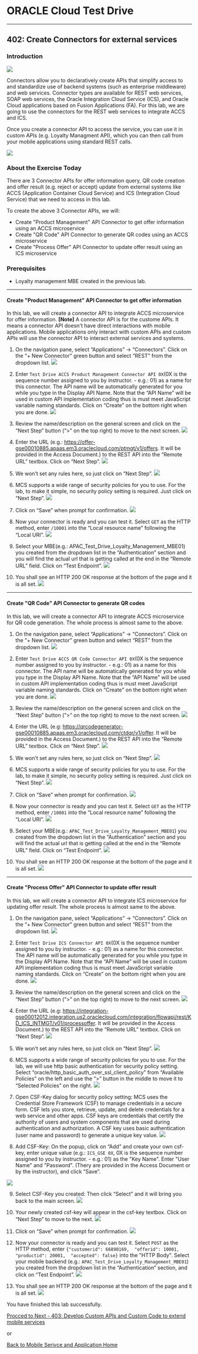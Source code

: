 # ORACLE Cloud Test Drive #
-----
## 402: Create Connectors for external services ##

### Introduction ###
![](../common/images/mobile/402-Connectors_Overview.png)

Connectors allow you to declaratively create APIs that simplify access to and standardize use of backend systems (such as enterprise middleware) and web services. Connector types are available for REST web services, SOAP web services, the Oracle Integration Cloud Service (ICS), and Oracle Cloud applications based on Fusion Applications (FA). For this lab, we are going to use the connectors for the REST web services to integrate ACCS and ICS.

Once you create a connector API to access the service, you can use it in custom APIs (e.g. Loyalty Managment API), which you can then call from your mobile applications using standard REST calls.

![](../common/images/mobile/402-Connectors_Mechanism.png)

### About the Exercise Today ###
There are 3 Connector APIs for offer information query, QR code creation and offer result (e.g. reject or accept) update from external systems like ACCS (Application Container Cloud Service) and ICS (Integration Cloud Service) that we need to access in this lab.

To create the above 3 Connector APIs, we will:
- Create "Product Management" API Connector to get offer information using an ACCS microservice
- Create "QR Code" API Connector to generate QR codes using an ACCS microservice
- Create "Process Offer" API Connector to update offer result using an ICS microservice

### Prerequisites ###
- Loyalty management MBE created in the previous lab.

----
#### Create "Product Management" API Connector to get offer information ####
In this lab, we will create a connector API to integrate ACCS microservice for offer information. **[Note]** A connector API is for the custome APIs. It means a connector API doesn't have direct interactions with mobile applications. Mobile applications only interact with custom APIs and custom APIs will use the connector API to interact external services and systems.

1. On the navigation pane, select “Applications” -> “Connectors”. Click on the “+ New Connector” green button and select “REST” from the dropdown list.
![](../common/images/mobile/402-New_Connector.png)

2. Enter `Test Drive ACCS Product Management Connector API 0X`(0X is the sequence number assigned to you by instructor. - e.g.: 01) as a name for this connector. The API name will be automatically generated for you while you type in the Display API Name. Note that the “API Name” will be used in custom API implementation coding thus is must meet JavaScript variable naming standards. Click on “Create” on the bottom right when you are done.
![](../common/images/mobile/402-New_Connector_Info.png)

3. Review the name/description on the general screen and click on the “Next Step” button (“>” on the top right) to move to the next screen.
![](../common/images/mobile/402-Connector_Info_Review.png)

4. Enter the URL (e.g.: https://offer-gse00010885.apaas.em3.oraclecloud.com/ptmgt/v1/offers. It will be provided in the Access Document.) to the REST API into the “Remote URL” textbox. Click on “Next Step”.
![](../common/images/mobile/402-Connector_URL_Setting.png)

5. We won’t set any rules here, so just click on “Next Step”.
![](../common/images/mobile/402-Connector_Rule_Setting.png)

6. MCS supports a wide range of security policies for you to use. For the lab, to make it simple, no security policy setting is required. Just click on “Next Step”.
![](../common/images/mobile/402-Connector_Security_Setting.png)

7. Click on “Save” when prompt for confirmation.
![](../common/images/mobile/402-Connector_Save.png)

8. Now your connector is ready and you can test it. Select `GET` as the HTTP method, enter `/10001` into the “Local resource name” following the “Local URI”.
![](../common/images/mobile/402-Connector_Test.png)

9. Select your MBE(e.g.: APAC_Test_Drive_Loyalty_Management_MBE01) you created from the dropdown list in the “Authentication” section and you will find the actual url that is getting called at the end in the “Remote URL” field. Click on “Test Endpoint”.
![](../common/images/mobile/402-Connector_Test_EndPoint.png)

10. You shall see an HTTP 200 OK response at the bottom of the page and it is all set.
![](../common/images/mobile/402-Connector_Test_Result.png)

---
#### Create "QR Code" API Connector to generate QR codes ####
In this lab, we will create a connector API to integrate ACCS microservice for QR code generation. The whole process is almost same to the above.

1. On the navigation pane, select “Applications” -> “Connectors”. Click on the “+ New Connector” green button and select “REST” from the dropdown list.
![](../common/images/mobile/402-New_Connector.png)

2. Enter `Test Drive ACCS QR Code Connector API 0X`(0X is the sequence number assigned to you by instructor. - e.g.: 01) as a name for this connector. The API name will be automatically generated for you while you type in the Display API Name. Note that the “API Name” will be used in custom API implementation coding thus is must meet JavaScript variable naming standards. Click on “Create” on the bottom right when you are done.
![](../common/images/mobile/402-QRCode_Connector_API.png)

3. Review the name/description on the general screen and click on the “Next Step” button (“>” on the top right) to move to the next screen.
![](../common/images/mobile/402-QRCode_Connector_API_Review.png)

4. Enter the URL (e.g: https://qrcodegenerator-gse00010885.apaas.em3.oraclecloud.com/ctdqr/v1/offer. It will be provided in the Access Document.) to the REST API into the “Remote URL” textbox. Click on “Next Step”.
![](../common/images/mobile/402-QRCode_Connector_URL_Setting.png)

5. We won’t set any rules here, so just click on “Next Step”.
![](../common/images/mobile/402-QRCdoe_Connector_Rule_Setting.png)

6. MCS supports a wide range of security policies for you to use. For the lab, to make it simple, no security policy setting is required. Just click on “Next Step”.
![](../common/images/mobile/402-QRCdoe_Connector_Security_Setting.png)

7. Click on “Save” when prompt for confirmation.
![](../common/images/mobile/402-Connector_Save.png)

8. Now your connector is ready and you can test it. Select `GET` as the HTTP method, enter `/10001` into the “Local resource name” following the “Local URI”.
![](../common/images/mobile/402-QRCode_Connector_Test.png)

9. Select your MBE(e.g.: `APAC_Test_Drive_Loyalty_Management_MBE01`) you created from the dropdown list in the “Authentication” section and you will find the actual url that is getting called at the end in the “Remote URL” field. Click on “Test Endpoint”.
![](../common/images/mobile/402-QRCode_Connector_Test_EndPoint.png)

10. You shall see an HTTP 200 OK response at the bottom of the page and it is all set.
![](../common/images/mobile/402-QRCode_Connector_Test_Result.png)


---
#### Create "Process Offer" API Connector to update offer result ####
In this lab, we will create a connector API to integrate ICS microservice for updating offer result. The whole process is almost same to the above.

1. On the navigation pane, select “Applications” -> “Connectors”. Click on the “+ New Connector” green button and select “REST” from the dropdown list.
![](../common/images/mobile/402-New_Connector.png)

2. Enter `Test Drive ICS Connector API 0X`(0X is the sequence number assigned to you by instructor. - e.g.: 01) as a name for this connector. The API name will be automatically generated for you while you type in the Display API Name. Note that the “API Name” will be used in custom API implementation coding thus is must meet JavaScript variable naming standards. Click on “Create” on the bottom right when you are done.
![](../common/images/mobile/402-ICS_Connector_API.png)

3. Review the name/description on the general screen and click on the “Next Step” button (“>” on the top right) to move to the next screen.
![](../common/images/mobile/402-ICS_Connector_API_Review.png)

4. Enter the URL (e.g: https://integration-gse00012012.integration.us2.oraclecloud.com/integration/flowapi/rest/KD_ICS_INTMGT/v01/processoffer. It will be provided in the Access Document.) to the REST API into the “Remote URL” textbox. Click on “Next Step”.
![](../common/images/mobile/402-ICS_Connector_URL_Setting.png)

5. We won’t set any rules here, so just click on “Next Step”.
![](../common/images/mobile/402-ICS_Connector_Rule_Setting.png)

6. MCS supports a wide range of security policies for you to use. For the lab, we will use http basic authentication for security policy setting. Select “oracle/http_basic_auth_over_ssl_client_policy” from “Available Policies” on the left and use the “>” button in the middle to move it to “Selected Policies” on the right.
![](../common/images/mobile/402-ICS_Connector_Security_Setting.png)

7. Open CSF-Key dialog for security policy setting: MCS uses the Credential Store Framework (CSF) to manage credentials in a secure form. CSF lets you store, retrieve, update, and delete credentials for a web service and other apps. CSF keys are credentials that certify the authority of users and system components that are used during authentication and authorization. A CSF key uses basic authentication (user name and password) to generate a unique key value.
![](../common/images/mobile/402-Open_CSF_Key_Dialog.png)

8. Add CSF-Key: On the popup, click on “Add” and create your own csf-key, enter unique value (e.g.: `ICS_GSE 0X`, 0X is the sequence number assigned to you by instructor. - e.g.: 01) as the "Key Name". Enter "User Name" and "Password". (Thery are provided in the Access Document or by the instructor), and click “Save”. 

![](../common/images/mobile/402-ICS_Add_CSF_Key.png)

9. Select CSF-Key you created: Then click “Select” and it will bring you back to the main screen. 
![](../common/images/mobile/402-ICS_Select_CSF_Key.png)

10. Your newly created csf-key will appear in the csf-key textbox. Click on “Next Step” to move to the next.
![](../common/images/mobile/402-ICS_CSF_Key_NextStep.png)

11. Click on “Save” when prompt for confirmation.
![](../common/images/mobile/402-Connector_Save.png)

12. Now your connector is ready and you can test it. Select `POST` as the HTTP method, enter `{"customerid": 66890169,  "offerid": 10001,  "productid": 20001,  "accepted": false}` into the "HTTP Body". Select your mobile backend (e.g.: `APAC_Test_Drive_Loyalty_Management_MBE01`) you created from the dropdown list in the “Authentication” section, and click on “Test Endpoint”.
![](../common/images/mobile/402-ICS_Connector_Test.png)

13. You shall see an HTTP 200 OK response at the bottom of the page and it is all set.
![](../common/images/mobile/402-ICS_Connector_Test_Result.png)



You have finished this lab successfully.

[Procced to Next - 403: Develop Custom APIs and Custom Code to extend mobile services](403-MobileLab.md)

or

[Back to Mobile Serivce and Application Home](README.md)


